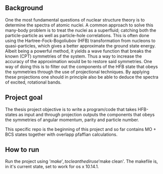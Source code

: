 ## Background
One the most fundamental questions of nuclear structure theory is to determine the spectra of atomic nuclei. A common approach to solve this many-body problem is to treat the nuclei as a superfluid; catching both the particle-particle as well as particle-hole correlations. This is often done using the Hartree-Fock-Bogoliubov (HFB) transformation from nucleons to quasi-particles, which gives a better approximate the ground state energy. Albeit being a powerful method, it yields a wave function that breaks the known (CPT) symmetries of the system. Thus a way to increase the accuracy of the approximation would be to restore said symmetries. One way of doing this is to filter out the components of the HFB state that obeys the symmetries through the use of projectional techniques. By applying these projections one should in principle also be able to deduce the spectra of excited, rotational bands.

## Project goal
The thesis project objective is to write a program/code that takes HFB-states as input and through projection outputs the components that obeys the symmetries of angular momentum, parity and particle number.

This specific repo is the beginning of this project and so far contains MO + BCS states together with overlapp pfaffian calculations.

## How to run
Run the project using '$make', to clean the dir use '$make clean'.
The makefile is, in it's current state, set to work for os x 10.14.1. 

